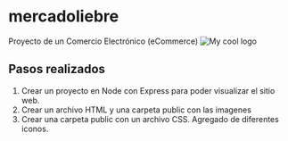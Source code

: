 # mercadoliebre
Proyecto de un Comercio Electrónico (eCommerce)
<img src="/public/images/favicon.ico" alt="My cool logo"/>

## Pasos realizados
1. Crear un proyecto en Node con Express para poder visualizar el sitio web.
2. Crear un archivo HTML y una carpeta public con las imagenes
3. Crear una carpeta public con un archivo CSS. Agregado de diferentes iconos.
